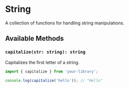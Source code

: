 # String

A collection of functions for handling string manipulations.

## Available Methods

### `capitalize(str: string): string`
Capitalizes the first letter of a string.

```ts
import { capitalize } from 'your-library';

console.log(capitalize('hello')); // "Hello"
